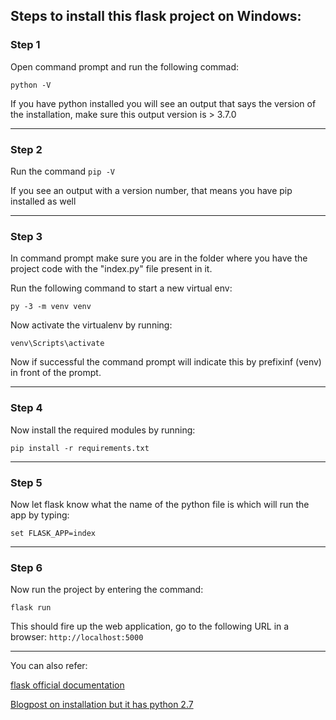 ## Steps to install this flask project on Windows:

### Step 1

Open command prompt and run the following commad:

`python -V`

If you have python installed you will see an output that says the version of the installation, make sure this output version is > 3.7.0 

---
### Step 2

Run the command `pip -V`

If you see an output with a version number, that means you have pip installed as well

---
### Step 3

In command prompt make sure you are in the folder where you have the project code with the "index.py" file present in it.

Run the following command to start a new virtual env:

`py -3 -m venv venv`



Now activate the virtualenv by running:

`venv\Scripts\activate`

Now if successful the command prompt will indicate this by prefixinf (venv) in front of the prompt.

---
### Step 4

Now install the required modules by running:

`pip install -r requirements.txt`

---
### Step 5

Now let flask know what the name of the python file is which will run the app by typing:

`set FLASK_APP=index`

---
### Step 6

Now run the project by entering the command:

`flask run`

This should fire up the web application, go to the following URL in a browser: `http://localhost:5000`

---
You can also refer:

[flask official documentation](https://flask.palletsprojects.com/en/1.1.x/installation/)

[Blogpost on installation but it has python 2.7](https://timmyreilly.azurewebsites.net/python-flask-windows-development-environment-setup/)
